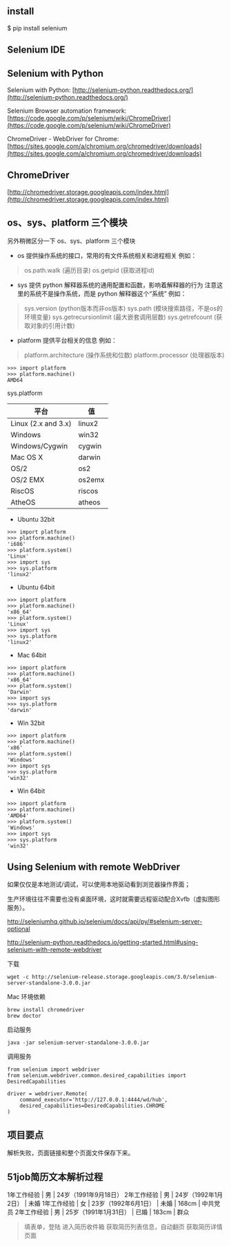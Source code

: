 ## install

$ pip install selenium


## Selenium IDE


## Selenium with Python

Selenium with Python: [http://selenium-python.readthedocs.org/](http://selenium-python.readthedocs.org/)

Selenium Browser automation framework: [https://code.google.com/p/selenium/wiki/ChromeDriver](https://code.google.com/p/selenium/wiki/ChromeDriver)

ChromeDriver - WebDriver for Chrome: [https://sites.google.com/a/chromium.org/chromedriver/downloads](https://sites.google.com/a/chromium.org/chromedriver/downloads)


## ChromeDriver

[http://chromedriver.storage.googleapis.com/index.html](http://chromedriver.storage.googleapis.com/index.html)


## os、sys、platform 三个模块

另外稍微区分一下 os、sys、platform 三个模块

- os 提供操作系统的接口，常用的有文件系统相关和进程相关
例如：
> os.path.walk (遍历目录)
> os.getpid (获取进程id)


- sys 提供 python 解释器系统的通用配置和函数，影响着解释器的行为
注意这里的系统不是操作系统，而是 python 解释器这个“系统”
例如：
> sys.version (python版本而非os版本)
> sys.path (模块搜索路径，不是os的环境变量)
> sys.getrecursionlimit (最大嵌套调用层数)
> sys.getrefcount (获取对象的引用计数)

- platform 提供平台相关的信息
例如：
> platform.architecture (操作系统和位数)
> platform.processor (处理器版本)

```
>>> import platform
>>> platform.machine()
AMD64
```


sys.platform

| 平台 | 值 |
| --- | --- |
| Linux (2.x and 3.x) | linux2 |
| Windows | win32 |
| Windows/Cygwin | cygwin |
| Mac OS X | darwin |
| OS/2 | os2 |
| OS/2 EMX | os2emx |
| RiscOS | riscos |
| AtheOS | atheos |


- Ubuntu 32bit
```
>>> import platform
>>> platform.machine()
'i686'
>>> platform.system()
'Linux'
>>> import sys
>>> sys.platform
'linux2'
```


- Ubuntu 64bit
```
>>> import platform
>>> platform.machine()
'x86_64'
>>> platform.system()
'Linux'
>>> import sys
>>> sys.platform
'linux2'
```


- Mac 64bit
```
>>> import platform
>>> platform.machine()
'x86_64'
>>> platform.system()
'Darwin'
>>> import sys
>>> sys.platform
'darwin'
```

- Win 32bit
```
>>> import platform
>>> platform.machine()
'x86'
>>> platform.system()
'Windows'
>>> import sys
>>> sys.platform
'win32'
```

- Win 64bit
```
>>> import platform
>>> platform.machine()
'AMD64'
>>> platform.system()
'Windows'
>>> import sys
>>> sys.platform
'win32'
```


## Using Selenium with remote WebDriver

如果仅仅是本地测试/调试，可以使用本地驱动看到浏览器操作界面；

生产环境往往不需要也没有桌面环境，这时就需要远程驱动配合Xvfb（虚拟图形服务）。

http://seleniumhq.github.io/selenium/docs/api/py/#selenium-server-optional

http://selenium-python.readthedocs.io/getting-started.html#using-selenium-with-remote-webdriver

下载
```
wget -c http://selenium-release.storage.googleapis.com/3.0/selenium-server-standalone-3.0.0.jar
```

Mac 环境依赖
```
brew install chromedriver
brew doctor
```

启动服务
```
java -jar selenium-server-standalone-3.0.0.jar
```

调用服务
```
from selenium import webdriver
from selenium.webdriver.common.desired_capabilities import DesiredCapabilities

driver = webdriver.Remote(
    command_executor='http://127.0.0.1:4444/wd/hub',
    desired_capabilities=DesiredCapabilities.CHROME
)
```


## 项目要点

解析失败，页面链接和整个页面文件保存下来。



## 51job简历文本解析过程

1年工作经验 | 男 |  24岁（1991年9月18日）
2年工作经验 | 男 |  24岁（1992年1月2日） |  未婚
1年工作经验 | 女 |  23岁（1992年6月1日） |  未婚 |  168cm |  中共党员
2年工作经验 | 男 |  25岁（1991年1月31日） |  已婚 |  183cm |  群众


> 填表单，登陆
> 进入简历收件箱
> 获取简历列表信息，自动翻页
> 获取简历详情页面

